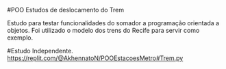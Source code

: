 #POO Estudos de deslocamento do Trem

Estudo para testar funcionalidades do somador a programação orientada a objetos.
Foi utilizado o modelo dos trens do Recife para servir como exemplo.

#Estudo Independente.
https://replit.com/@AkhennatoN/POOEstacoesMetro#Trem.py
